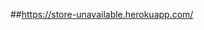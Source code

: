 ##https://store-unavailable.herokuapp.com/
<!-- hot fix
      + chi tiết sản phẩm x
 -->
<!--
      - [Basket(Momo) + ProfileForm(textwarn)]
      - SignedInMenu(ChangePwd)
      - AdminMember(lockout)
      - [ProductDetail(productAttribute) + BasketTable(displayProAttr)]
      - [App(<Notifications />)]
      - [Login(google-login)]
-->
<!-- NLN
      + Momo x
      + đổi mật khẩu x
      + lock user x
      + chọn size, màu sản phẩm x
      + tồn kho x
      + khuyễn mãi x
      + xác nhận đơn hàng x
      + xác nhận bình luận x
      + hiển thị thông báo x
      + đăng nhập gmail x
      + like sản phẩm
      + blog
      + thống kê
            - doanh số theo d/m/y
            - số lượng sản phẩm bán chạy
            - đánh giá sản phẩm
      + hủy đơn hàng momo - hoàn tiền momo
 -->